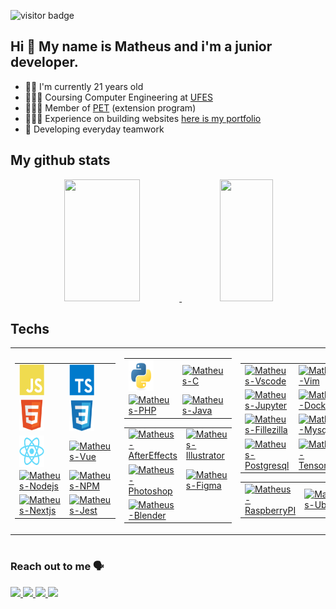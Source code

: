 ![visitor badge](https://visitor-badge.glitch.me/badge?page_id=matheusschreiber.matheusschreiber&left_color=red&right_color=green&left_text=Profile%20views) 

## Hi 👋 My name is Matheus and i'm a junior developer.

- 🧑🏻 I'm currently 21 years old
- 🧑🏻‍💻 Coursing Computer Engineering at [UFES](https://www.ufes.br/)
- 🧑🏻‍🏫 Member of [PET](https://pet.inf.ufes.br/) (extension program)
- 🧑🏻‍🔧 Experience on building websites [here is my portfolio](https://matheus-schreiber.com.br/)
- 👥 Developing everyday teamwork

## My github stats
<div align="center">
  <a href="https://github.com/matheusschreiber">
  <img width="49%" height="195px" src="https://github-readme-stats.vercel.app/api?username=matheusschreiber&show_icons=true&count_private=true&include_all_commits=true&hide_border=true&theme=dracula"/> 
  <img width="41%" height="195px" src="https://github-readme-stats.vercel.app/api/top-langs/?username=matheusschreiber&layout=compact&langs_count=8&hide_border=true&theme=dracula" />
  </a>
</div>


## Techs

<table style="line-stroke:0px" align="center">
  <tr>
    <td>
      <table>
      <tr>
        <td>
            <a href="../../../?tab=repositories&q=&type=&language=javascript&sort=" target="_blank">
                <img align="center" alt="Matheus-Js" height="50" width="40" src="https://raw.githubusercontent.com/devicons/devicon/master/icons/javascript/javascript-plain.svg"/>
            </a>
        </td>
        <td>
            <a href="../../../?tab=repositories&q=&type=&language=typescript&sort=" target="_blank">
                <img align="center" alt="Matheus-Ts" height="50" width="40" src="https://raw.githubusercontent.com/devicons/devicon/master/icons/typescript/typescript-plain.svg"/>
            </a>
        </td>
      </tr>
      <tr>
        <td>
            <a href="../../../?tab=repositories&q=&type=&language=html&sort=" target="_blank"> 
                <img aligns="center" alt="Matheus-HTML" height="50" width="40" src="https://raw.githubusercontent.com/devicons/devicon/master/icons/html5/html5-original.svg"/>
            </a>
        </td>
        <td>
            <a href="https://github.com/matheusschreiber" target="_blank">
                <img align="center" alt="Matheus-CSS" height="50" width="40" src="https://raw.githubusercontent.com/devicons/devicon/master/icons/css3/css3-original.svg"/>
            </a>
        </td>
      </tr>
      <tr>
        <td>
            <a href="https://github.com/matheusschreiber" target="_blank">
                <img align="center" alt="Matheus-React" height="50" width="40" src="https://raw.githubusercontent.com/devicons/devicon/master/icons/react/react-original.svg"/>
            </a>
        </td>
        <td>
            <a href="https://github.com/matheusschreiber" target="_blank">
                <img align="center" alt="Matheus-Vue" height="50" width="40" src="https://cdn.jsdelivr.net/gh/devicons/devicon/icons/vuejs/vuejs-original.svg"/>
            </a>
        </td>
      </tr>
      <tr>
        <td>
            <a href="https://github.com/matheusschreiber" target="_blank">
                <img align="center" alt="Matheus-Nodejs" height="50" width="40" src="https://cdn.jsdelivr.net/gh/devicons/devicon/icons/nodejs/nodejs-original.svg" />
            </a>
        </td>
        <td>
            <a href="https://github.com/matheusschreiber" target="_blank">
                <img align="center" alt="Matheus-NPM" height="50" width="40" src="https://cdn.jsdelivr.net/gh/devicons/devicon/icons/npm/npm-original-wordmark.svg" />
            </a>
        </td>
      </tr>
      <tr>
        <td>
            <a href="https://github.com/matheusschreiber" target="_blank">
                <img align="center" alt="Matheus-Nextjs" height="50" width="40" src="https://cdn.jsdelivr.net/gh/devicons/devicon/icons/nextjs/nextjs-original.svg" />
            </a>
        </td>
        <td>
            <a href="https://github.com/matheusschreiber" target="_blank">
                <img align="center" alt="Matheus-Jest" height="50" width="40" src="https://cdn.jsdelivr.net/gh/devicons/devicon/icons/jest/jest-plain.svg" />
            </a>
        </td>
      </tr>
    </table>
  </td>
  <td>
    <table>
      <tr>
        <td>
            <a href="../../../?tab=repositories&q=&type=&language=python&sort=" target="_blank">
                <img align="center" alt="Matheus-Python" height="50" width="40" src="https://raw.githubusercontent.com/devicons/devicon/master/icons/python/python-original.svg"/>
            </a>
        </td>
        <td>
            <a href="../../../?tab=repositories&q=&type=&language=c&sort=" target="_blank">
                <img align="center" alt="Matheus-C" height="50" width="40" src="https://cdn.jsdelivr.net/gh/devicons/devicon/icons/c/c-original.svg"/>
            </a>
        </td>
      </tr>
      <tr>
        <td>
            <a href="https://github.com/matheusschreiber" target="_blank">
                <img align="center" alt="Matheus-PHP" height="50" width="40" src="https://cdn.jsdelivr.net/gh/devicons/devicon/icons/php/php-original.svg"/>
            </a>
        </td>
        <td>
            <a href="../../../?tab=repositories&q=&type=&language=java&sort=" target="_blank">
                <img align="center" alt="Matheus-Java" height="50" width="40" src="https://cdn.jsdelivr.net/gh/devicons/devicon/icons/java/java-original.svg"/>
            </a>
        </td>
      </tr>
    </table>
    <table>
      <tr>
        <td>
            <a href="https://github.com/matheusschreiber" target="_blank">
                <img align="center" alt="Matheus-AfterEffects" height="50" width="40" src="https://cdn.jsdelivr.net/gh/devicons/devicon/icons/aftereffects/aftereffects-original.svg"/>
            </a>
        </td>
        <td>
            <a href="https://github.com/matheusschreiber" target="_blank">
                <img align="center" alt="Matheus-Illustrator" height="50" width="40" src="https://cdn.jsdelivr.net/gh/devicons/devicon/icons/illustrator/illustrator-line.svg" />
            </a>
        </td>
      </tr>
      <tr>
        <td>
            <a href="https://github.com/matheusschreiber" target="_blank">
                <img align="center" alt="Matheus-Photoshop" height="50" width="40" src="https://cdn.jsdelivr.net/gh/devicons/devicon/icons/photoshop/photoshop-line.svg" />
            </a>
        </td>
        <td>
            <a href="https://github.com/matheusschreiber" target="_blank">
                <img align="center" alt="Matheus-Figma" height="50" width="40" src="https://cdn.jsdelivr.net/gh/devicons/devicon/icons/figma/figma-original.svg" />
            </a>
        </td>
      </tr>
      <tr>
        <td>
            <a href="https://github.com/matheusschreiber" target="_blank"> 
              <img align="center" alt="Matheus-Blender" height="50" width="40" src="https://cdn.jsdelivr.net/gh/devicons/devicon/icons/blender/blender-original.svg" />
            </a>
          </td>
      </tr>
    </table>
  </td>
  <td>
    <table>
      <tr>
        <td>
            <a href="https://github.com/matheusschreiber" target="_blank">
                <img align="center" alt="Matheus-Vscode" height="50" width="40" src="https://cdn.jsdelivr.net/gh/devicons/devicon/icons/vscode/vscode-original.svg" />
            </a>
        </td>
        <td>
            <a href="https://github.com/matheusschreiber" target="_blank">
                <img align="center" alt="Matheus-Vim" height="50" width="40" src="https://cdn.jsdelivr.net/gh/devicons/devicon/icons/vim/vim-original.svg" />
            </a>
        </td>
      </tr>
      <tr>
        <td>
            <a href="https://github.com/matheusschreiber" target="_blank">
                <img align="center" alt="Matheus-Jupyter" height="50" width="40" src="https://cdn.jsdelivr.net/gh/devicons/devicon/icons/jupyter/jupyter-original.svg" />
            </a>
        </td>
        <td>
            <a href="https://github.com/matheusschreiber" target="_blank">
                <img align="center" alt="Matheus-Docker" height="50" width="40" src="https://cdn.jsdelivr.net/gh/devicons/devicon/icons/docker/docker-original.svg" />
            </a>
        </td>
      </tr>
      <tr>
        <td>
            <a href="https://github.com/matheusschreiber" target="_blank">
                <img align="center" alt="Matheus-Fillezilla" height="50" width="40" src="https://cdn.jsdelivr.net/gh/devicons/devicon/icons/filezilla/filezilla-plain.svg" />
            </a>
        </td>
        <td>
            <a href="https://github.com/matheusschreiber" target="_blank">
                <img align="center" alt="Matheus-Mysql" height="50" width="40" src="https://cdn.jsdelivr.net/gh/devicons/devicon/icons/mysql/mysql-original.svg" />
            </a>
        </td>
      </tr>
      <tr>
        <td>
            <a href="https://github.com/matheusschreiber" target="_blank">
                <img align="center" alt="Matheus-Postgresql" height="50" width="40" src="https://cdn.jsdelivr.net/gh/devicons/devicon/icons/postgresql/postgresql-original.svg" />
            </a>
        </td>
        <td>
            <a href="https://github.com/matheusschreiber" target="_blank">
                <img align="center" alt="Matheus-Tensorflow" height="50" width="40" src="https://cdn.jsdelivr.net/gh/devicons/devicon/icons/tensorflow/tensorflow-original.svg" />
            </a>
        </td>
      </tr>
    </table>
    <table>
      <tr>
        <td>
            <a href="https://github.com/matheusschreiber" target="_blank">
                <img align="center" alt="Matheus-RaspberryPI" height="50" width="40" src="https://cdn.jsdelivr.net/gh/devicons/devicon/icons/raspberrypi/raspberrypi-original.svg" />
            </a>
        </td>
        <td>
            <a href="https://github.com/matheusschreiber" target="_blank">
                <img align="center" alt="Matheus-Ubuntu" height="50" width="40" src="https://cdn.jsdelivr.net/gh/devicons/devicon/icons/ubuntu/ubuntu-plain.svg" />
            </a>
        </td>
      </tr>
    </table>
</table>

#

### Reach out to me 🗣

<div>
  <a href="https://www.linkedin.com/in/matheus-schreiber-49472321a/">
  <img src="https://img.shields.io/badge/Linkedin-0A66C2?&logo=linkedin&style=flat-square&logoColor=white" target="_blank">
  </a>
  <a href="https://www.instagram.com/schreiber_matheus/">
  <img src="https://img.shields.io/badge/Instagram-FF3882?&logo=instagram&style=flat-square&logoColor=white" target="_blank">
  </a>
  <a href="https://mailto:matheusmeier.sch2341@gmail.com">
  <img src="https://img.shields.io/badge/Gmail-EA4335?&logo=gmail&style=flat-square&logoColor=white" target="_blank">
  </a>
  <a href="https://discordapp.com/users/8444">
  <img src="https://img.shields.io/badge/Discord-404EED?&logo=discord&style=flat-square&logoColor=white" target="_blank">
  </a>
</div>
